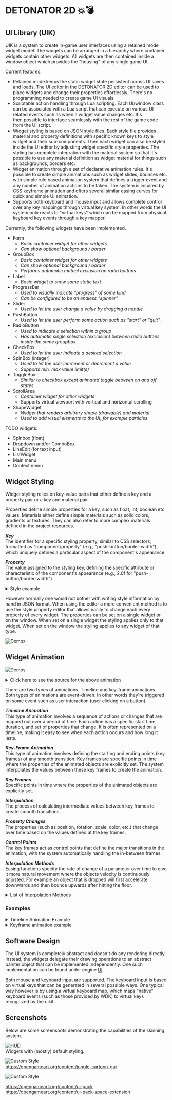DETONATOR 2D 💥💣
===================

## UI Library (UIK)
UIK is a system to create  in-game user interfaces using a retained mode widget model. 
The widgets can be arranged in a hierarchy where container widgets contain other widgets. 
All widgets are then contained inside a window object which provides the "housing" of any
single game UI.

Current features:
* Retained mode keeps the static widget state persistent across UI saves and loads.  The UI editor
  in the DETONATOR 2D editor can be used to place widgets and change their properties effortlessly.
  There's no programming needed to create game UI visuals.
* Scriptable action handling through Lua scripting. Each UI/window class can be associated with a Lua
  script that can execute on various UI related events such as when a widget value changes etc. It's  
  then possible to interface seamlessly with the rest of the game code from the UI script.
* Widget styling is based on JSON style files. Each style file provides material and property definitions
  with specific known keys to style widget and their sub-components. Then each widget can also be
  styled inside the UI editor by adjusting widget specific style properties.
  The styling has complete integration with the material system so that it's possible to use any material
  definition as widget material for things such as backgrounds, borders etc.
* Widget animation through a set of declarative animation rules. It's possible to create simple animations
  such as widget slides, bounces etc. with simple rule based animation system that defines a trigger event
  and any number of animation actions to be taken. The system is inspired by CSS keyframe animation and 
  offers several similar easing curves for quick and simple UI animation.
* Supports both keyboard and mouse input and allows complete control over any key mappings through virtual
  key system. In other words the UI system only reacts to "virtual keys" which can be mapped from physical
  keyboard key events through a key mapper.

Currently, the following widgets have been implemented.
* Form
  * <i>Basic container widget for other widgets</i>
  * <i>Can show optional background / border </i>
* GroupBox
  * <i>Basic container widget for other widgets</i>
  * <i>Can show optional background / border </i>
  * <i>Performs automatic mutual exclusion on radio buttons</i>
* Label
  * <i>Basic widget to show some static text</i> 
* ProgressBar
  * <i>Used to visually indicate "progress" of some kind</i>
  * <i>Can be configured to be an endless "spinner"</i> 
* Slider
  * <i>Used to let the user change a value by dragging a handle</i>
* PushButton
  * <i>Used to let the user perform some action such as "start" or "quit".</i> 
* RadioButton
  * <i>Used to indicate a selection within a group</i>
  * <i>Has automatic single selection (exclusion) between radio buttons inside the same groupbox</i>  
* CheckBox
  * <i>Used to let the user indicate a desired selection</i>
* SpinBox (integer)
  * <i>Used to let the user increment or decrement a value</i>
  * <i>Supports min, max value limit(s)</i>
* ToggleBox
  * <i>Similar to checkbox except animated toggle between on and off states</i> 
* ScrollArea
  * <i>Container widget for other widgets</i>
  * Supports virtual viewport with vertical and horizontal scrolling</i>
* ShapeWidget
  * <i> Widget that renders arbitrary shape (drawable) and material</i>
  * <i> Used to add visual elements to the UI, for example particles</i>
  
TODO widgets:
* Spinbox (float)
* Dropdown and/or ComboBox
* LineEdit (for text input)
* ListWidget 
* Main menu
* Context menu

## Widget Styling

Widget styling relies on key-value pairs that either define a key and a property pair or a key and material pair.

Properties define simple properties for a key, such as float, int, boolean etc values.
Materials either define simple materials such as solid colors, gradients or textures. They can also refer to 
more complex materials defined in the project resources.

<i><b>Key</b></i><br>
The identifier for a specific styling property, similar to CSS selectors, formatted as "component/property" 
(e.g., "push-button/border-width"), which uniquely defines a particular aspect of the component's appearance.

<i><b>Property</b></i><br>
The value assigned to the styling key, defining the specific attribute or characteristic of the component's appearance (e.g., 2.0f for "push-button/border-width")

<details><summary>Style example</summary>

```
   "properties": [
       {
          "key": "widget/edit-text-font",
          "value": "app://fonts/orbitron-medium.otf"
        }
        , ....
    ],
    "materials": [
        {
            "key": "slider/mouse-over/slider-knob",
            "type": "Gradient",
            "color0": "LightGray",
            "color1": "LightGray",
            "color2": "Black",
            "color3": "Black",
            "gamma": 2.2
        }, ....
    ]        
```
</details>

However normally one would not bother with writing style information by hand in JSON format. 
When using the editor a more convenient method is to use the style property editor
that allows easily to change each every property of every widget. The properties can be set on
a single widget or on the window. When set on a single widget the styling applies only
to that widget. When set on the window the styling applies to any widget of that type.

![Demos](../screens/editor-widget-property-dialog.png "Widget property dialog screenshot.")


## Widget Animation

![Demos](../screens/widget-key-frame-animation.gif "Widget key frame animation GIF.")

<details><summary>Click here to see the source for the above animation</summary>

```
@motion
0%
position 0.0 0.0
25%
position 0.0 300.0
50%
position 300.0 300.0
75%
position 300.0 0.0
100%
position 0,0 0.0

@colors
0%
text-color Red
background-color Bronze
25%
text-color HotPink
background-color Red
50%
text-color Yellow
background-color Green
100%
background-color Blue
text-color Cyan

$OnIdle
animate @motion
animate @colors
duration 1
loops 5
interpolation EaseInOutBounce
idle-for 2.0

```

</details>

There are two types of animations. Timeline and key-frame animations. Both types of animations are event-driven. In
other words they're triggered on some event such as user interaction (user clicking on a button).

<i><b>Timeline Animation</b></i><br> 
This type of animation involves a sequence of actions or changes that are mapped out over a period of time. 
Each action has a specific start time, duration, and set of properties that change. 
It is often represented on a timeline, making it easy to see when each action occurs and how long it lasts.


<i><b>Key-Frame Animation</b></i><br> 
This type of animation involves defining the starting and ending points (key frames) of any smooth transition. 
Key frames are specific points in time where the properties of the animated objects are explicitly set. 
The system interpolates the values between these key frames to create the animation.

<i><b>Key Frames</i></b><br>
Specific points in time where the properties of the animated objects are explicitly set.

<i><b>Interpolation</i></b><br>
The process of calculating intermediate values between key frames to create smooth transitions.

<i><b>Property Changes</i></b><br>
The properties (such as position, rotation, scale, color, etc.) that change over time based on the values defined at the key frames.

<i><b>Control Points</i></b><br>
The key frames act as control points that define the major transitions in the animation, with the system automatically handling the in-between frames.

<i><b>Interpolation Methods</i></b><br>
Easing functions specify the rate of change of a parameter over time to give it more natural movement where the objects velocity is continuously adjusted.
For example an object that is dropped will first accelerate downwards and then bounce upwards after hitting the floor.

<details><summary>List of Interpolation Methods</summary>

* StepStart
* Step
* StepEnd
* Linear
* Cosine
* SmoothStep
* Acceleration
* Deceleration
* EaseInSine
* EaseOutSine
* EasInQuadratic
* EaseOutQuadratic
* EaseInOutQuadratic
* EaseInCubic
* EaseOutCubic
* EaseInOutCubic
* EaseInBack
* EaseOutback
* EaseInOutBack
* EaseInElastic
* EaseOutElastic
* EaseInOutElastic
* EaseInBounce
* EaseOutBounce
* EaseInOutBounce

See https://easings.net/ for more details
</details>



### Examples

<details><summary>Timeline Animation Example</summary>

```
$OnOpen
move 350.0 500
duration 1.0
interpolation EaseOutBounce

$OnClick
move -150.0 500.0
duration 1.0
interpolation EaseInBack
```

The above says that when the window is opened the widget will move from it's current (starting position)
to position (x=350.0, y=500). The animation will take 1s and will use EaseOutBounce interpolation curve.

When the widget is clicked the $OnClick trigger runs and performs a similar animation where the 
widget moves to a new location from its current position.

</details>

<details><summary>Keyframe animation example</summary>

```
@idle
0% 
position 500.0 450.0
50%
position 500.0 445.0
100%
position 500.0 455.0

$OnIdle
animate @idle
loops infinite
duration 0.15
idle-for 0.5
interpolation EasInOutBounce
```

The above creates a named animation 'idle' that is triggered on OnIdle event. 
Idle animation has specific points in time (expressed as a fraction of the whole runtime)
which then define the properties that the widget should have at that point in time.
The animation system will then interpolate the widget from one state to another.

Note that it's possible to have multiple animations defined under the same trigger. That allows a crude way to do animation sequences.

For example: 

```
@OnOpen
move 100.0, 100.0
duration 1.0

$OnOpen
move 200.0, 200.0
duration 1.0
delay 1.0

```

The above animation sequence will first move the widget on $OnOpen trigger to position (x=100.0, y=100.0).
This animation will take 1s, and after it's done the second animation will run and move the widget 
from position (x=100.0,  y=100.0) to new position (x=200.0, y=200.0). Because the second animation is 
scheduled with a delay it will not run immediately (and conflict with the first animation), instead it 
will only start running after the delay time which co-incides with the duration of the first animation.
</details>






## Software Design

The UI system is completely abstract and doesn't do any rendering directly.
Instead, the widgets delegate their drawing operations to an abstract painter object
that can be implemented independently. One such implementation can be found under engine [UI](../engine/ui.cpp)

Both mouse and keyboard input are supported. The keyboard input is based on virtual keys
that can be generated in several possible ways. One typical way however is by using a 
virtual keyboard map, which maps "native" keyboard events (such as those provided by WDK)
to virtual keys recognized by the uikit. 


## Screenshots 

Below are some screenshots demonstrating the capabilities of the skinning system.

![HUD](screens/screenshot.png "Widgets with default styling.")  
Widgets with (mostly) default styling.

![Custom Style](screens/jungle.png "UI system screenshot with custom style")  
https://opengameart.org/content/jungle-cartoon-gui

![Custom Style](screens/kenney.png "UI system screenshot with custom style")

https://opengameart.org/content/ui-pack  
https://opengameart.org/content/ui-pack-space-extension
